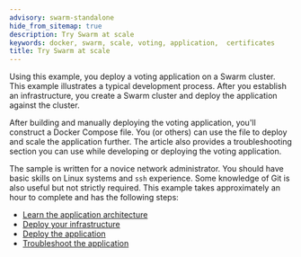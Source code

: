```yaml
---
advisory: swarm-standalone
hide_from_sitemap: true
description: Try Swarm at scale
keywords: docker, swarm, scale, voting, application,  certificates
title: Try Swarm at scale
---
```


Using this example, you deploy a voting application on a Swarm cluster. This
example illustrates a typical development process. After you establish an
infrastructure, you create a Swarm cluster and deploy the application against
the cluster.

After building and manually deploying the voting application, you'll construct a
Docker Compose file. You (or others) can use the file to deploy and scale the
application further. The article also provides a troubleshooting section you can
use while developing or deploying the voting application.

The sample is written for a novice network administrator. You should have basic
skills on Linux systems and `ssh` experience. Some knowledge of Git is also
useful but not strictly required. This example takes approximately an hour to
complete and has the following steps:

- [Learn the application architecture](about.md)
- [Deploy your infrastructure](deploy-infra.md)
- [Deploy the application](deploy-app.md)
- [Troubleshoot the application](troubleshoot.md)

